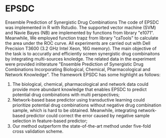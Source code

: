 # EPSDC

Ensemble Prediction of Synergistic Drug Combinations
The code of EPSDC was implemented in R with Rstudio. The supported vector machine (SVM) and Navie Bayes (NB) are implemented by functions from library "e1071". Meanwhile, We employed function trapz from library "caTools" to calculate the area under the ROC curve. All experiments are carried out with Dell Precision T3600 (3.2 GHz Intel Xeon, 16G memory).
The main objective of the task is to accuratly and efficiently screen synergistic drug combinaitons by integrating multi-sources knoledge. The related data in the experiment were provided inliterature "Ensemble Prediction of Synergistic Drug Combinations Incorporating Biological, Chemical, Pharmacological and Network Knowledge".
The framework EPSDC has some highlight as follows:
1.	The biological, chemical, pharmacological and network data could provide more abundant knowledge that enables EPSDC to predict potential drug combinations with multi perspectives;
2.	Network-based base predictor using transductive learning could prioritize potential drug combinations without negative drug combination sample, which is hard to be obtained. Meanwhile, integrating network-based predictor could correct the error caused by negative sample selection in feature-based predictor;
3.	Our method outperform the state-of-the-art method under five-fold cross validation scheme.


